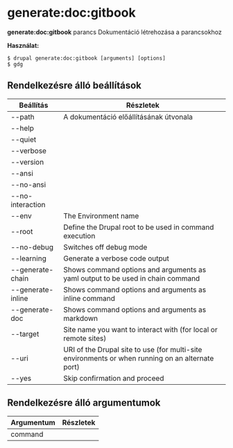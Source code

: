 # generate:doc:gitbook
**generate:doc:gitbook** parancs Dokumentáció létrehozása a parancsokhoz

**Használat:**
```
$ drupal generate:doc:gitbook [arguments] [options] 
$ gdg  
```

## Rendelkezésre álló beállítások
Beállítás | Részletek
-------|-------------
--path | A dokumentáció előállításának útvonala
--help | 
--quiet | 
--verbose | 
--version | 
--ansi | 
--no-ansi | 
--no-interaction | 
--env | The Environment name
--root | Define the Drupal root to be used in command execution
--no-debug | Switches off debug mode
--learning | Generate a verbose code output
--generate-chain | Shows command options and arguments as yaml output to be used in chain command
--generate-inline | Shows command options and arguments as inline command
--generate-doc | Shows command options and arguments as markdown
--target | Site name you want to interact with (for local or remote sites)
--uri | URI of the Drupal site to use (for multi-site environments or when running on an alternate port)
--yes | Skip confirmation and proceed

## Rendelkezésre álló argumentumok
Argumentum | Részletek
---------|-------------
command | 
